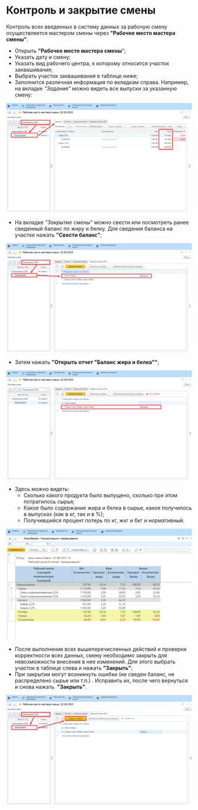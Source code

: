 # Контроль и закрытие смены

Контроль всех введенных в систему данных за рабочую смену осуществляется
мастером смены через **"Рабочее место мастера смены"**.

-   Открыть **"Рабочее место мастера смены**";
-   Указать дату и смену;
-   Указать вид рабочего центра, к которому относится участок заквашивания;
-   Выбрать участок заквашивания в таблице ниже;
-   Заполнится различная информация по вкладкам справа. Например, на
    вкладке *"Задания"* можно видеть все выпуски за указанную смену:
  
![](CloseWorkShift.assets/1.png)

-   На вкладке *"Закрытие смены"* можно свести или посмотреть ранее сведенный
    баланс по жиру и белку. Для сведения баланса на участке нажать
    **"Свести баланс"**;

![](CloseWorkShift.assets/2.png)

-   Затем нажать **"Открыть отчет "Баланс жира и белка""**;

![](CloseWorkShift.assets/3.png)

-   Здесь можно видеть:
    -   Сколько какого продукта было выпущено, сколько при этом потратилось
    сырья;
    -   Какое было содержание жира и белка в сырье, какое получилось в
    выпусках (как в кг, так и в %);
    -   Получившийся процент потерь по кг, жкг и бкг и нормативный. 
    
![](CloseWorkShift.assets/4.png)

-   После выполнения всех вышеперечисленных действий и проверки
    корректности всех данных, смену необходимо закрыть для невозможности
    внесения в нее изменений. Для этого выбрать участок в таблице слева
    и нажать **"Закрыть"**; 
-   При закрытии могут возникнуть ошибки (не сведен баланс, не
    распределено сырье или т.п.) . Исправить их, после чего вернуться и
    снова нажать  **"Закрыть"**.

![](CloseWorkShift.assets/5.png)